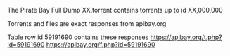 The Pirate Bay Full Dump XX.torrent contains torrents up to id XX,000,000

Torrents and files are exact responses from apibay.org

Table row id 59191690 contains these responses
https://apibay.org/t.php?id=59191690
https://apibay.org/f.php?id=59191690
